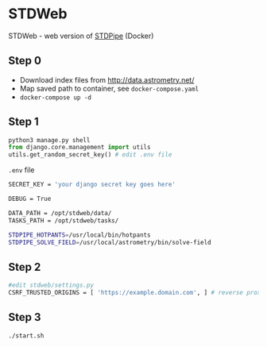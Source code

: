 # STDWeb

STDWeb - web version of [STDPipe](https://github.com/karpov-sv/stdpipe) (Docker)

## Step 0

- Download index files from http://data.astrometry.net/
- Map saved path to container, see `docker-compose.yaml`
- `docker-compose up -d`

## Step 1
```python
python3 manage.py shell
from django.core.management import utils
utils.get_random_secret_key() # edit .env file
```

`.env` file
```bash
SECRET_KEY = 'your django secret key goes here'

DEBUG = True

DATA_PATH = /opt/stdweb/data/
TASKS_PATH = /opt/stdweb/tasks/

STDPIPE_HOTPANTS=/usr/local/bin/hotpants
STDPIPE_SOLVE_FIELD=/usr/local/astrometry/bin/solve-field
```
## Step 2
```bash
#edit stdweb/settings.py
CSRF_TRUSTED_ORIGINS = [ 'https://example.domain.com', ] # reverse proxy 
```

## Step 3
```bash
./start.sh
```
